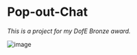 # Pop-out-Chat

*This is a project for my DofE Bronze award.*

![image](https://user-images.githubusercontent.com/117597583/229258179-c3672ebf-f79d-40e2-9090-ef86133da2f0.png)

